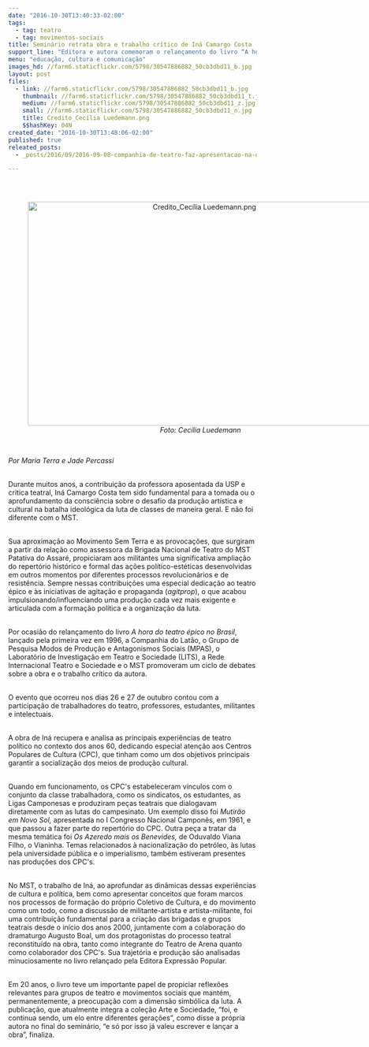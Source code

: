 ```yaml
---
date: "2016-10-30T13:40:33-02:00"
tags:
  - tag: teatro
  - tag: movimentos-sociais
title: Seminário retrata obra e trabalho crítico de Iná Camargo Costa
support_line: "Editora e autora comemoram o relançamento do livro “A hora do teatro épico no Brasil”. Nas palavras de Iná, “porque sempre é tempo de falar em revolução”"
menu: "educação, cultura e comunicação"
images_hd: //farm6.staticflickr.com/5798/30547886882_50cb3dbd11_b.jpg
layout: post
files:
  - link: //farm6.staticflickr.com/5798/30547886882_50cb3dbd11_b.jpg
    thumbnail: //farm6.staticflickr.com/5798/30547886882_50cb3dbd11_t.jpg
    medium: //farm6.staticflickr.com/5798/30547886882_50cb3dbd11_z.jpg
    small: //farm6.staticflickr.com/5798/30547886882_50cb3dbd11_n.jpg
    title: Credito_Cecília Luedemann.png
    $$hashKey: 04N
created_date: "2016-10-30T13:48:06-02:00"
published: true
releated_posts:
  - _posts/2016/09/2016-09-08-companhia-de-teatro-faz-apresentacao-na-ocupacao-do-incra-em-sp.md

---
```

<p>&nbsp;</p>

<div style="text-align:center">
<figure class="image" style="display:inline-block"><img alt="Credito_Cecília Luedemann.png" height="455" src="//farm6.staticflickr.com/5798/30547886882_50cb3dbd11_b.jpg" width="700" />
<figcaption><em>Foto: Cec&iacute;lia Luedemann</em></figcaption>
</figure>
</div>

<p><br />
<em>Por Maria Terra e Jade Percassi</em></p>

<p><br />
Durante muitos anos, a contribui&ccedil;&atilde;o da professora aposentada da USP e critica teatral, In&aacute; Camargo Costa tem sido fundamental para a tomada ou o aprofundamento da consci&ecirc;ncia sobre o desafio da produ&ccedil;&atilde;o art&iacute;stica e cultural na batalha ideol&oacute;gica da luta de classes de maneira geral. E n&atilde;o foi diferente com o MST.</p>

<p><br />
Sua aproxima&ccedil;&atilde;o ao Movimento Sem Terra e as provoca&ccedil;&otilde;es, que surgiram a partir da rela&ccedil;&atilde;o como assessora da Brigada Nacional de Teatro do MST Patativa do Assar&eacute;, propiciaram aos militantes uma significativa amplia&ccedil;&atilde;o do repert&oacute;rio hist&oacute;rico e formal das a&ccedil;&otilde;es pol&iacute;tico-est&eacute;ticas desenvolvidas em outros momentos por diferentes processos revolucion&aacute;rios e de resist&ecirc;ncia. Sempre nessas contribui&ccedil;&otilde;es uma especial dedica&ccedil;&atilde;o ao teatro &eacute;pico e &agrave;s iniciativas de agita&ccedil;&atilde;o e propaganda (<em>agitprop</em>), o que acabou impulsionando/influenciando uma produ&ccedil;&atilde;o cada vez mais exigente e articulada com a forma&ccedil;&atilde;o pol&iacute;tica e a organiza&ccedil;&atilde;o da luta.</p>

<p><br />
Por ocasi&atilde;o do relan&ccedil;amento do livro <em>A hora do teatro &eacute;pico no Brasil</em>, lan&ccedil;ado pela primeira vez em 1996, a Companhia do Lat&atilde;o, o Grupo de Pesquisa Modos de Produ&ccedil;&atilde;o e Antagonismos Sociais (MPAS), o Laborat&oacute;rio de Investiga&ccedil;&atilde;o em Teatro e Sociedade (LITS), a Rede Internacional Teatro e Sociedade e o MST promoveram um ciclo de debates sobre a obra e o trabalho cr&iacute;tico da autora.</p>

<p><br />
O evento que ocorreu nos dias 26 e 27 de outubro contou com a participa&ccedil;&atilde;o de trabalhadores do teatro, professores, estudantes, militantes e intelectuais.</p>

<p><br />
A obra de In&aacute; recupera e analisa as principais experi&ecirc;ncias de teatro pol&iacute;tico no contexto dos anos 60, dedicando especial aten&ccedil;&atilde;o aos Centros Populares de Cultura (CPC), que tinham como um dos objetivos principais garantir a socializa&ccedil;&atilde;o dos meios de produ&ccedil;&atilde;o cultural.</p>

<p><br />
Quando em funcionamento, os CPC&#39;s estabeleceram v&iacute;nculos com o conjunto da classe trabalhadora, como os sindicatos, os estudantes, as Ligas Camponesas e produziram pe&ccedil;as teatrais que dialogavam diretamente com as lutas do campesinato. Um exemplo disso foi <em>Mutir&atilde;o em Novo Sol, </em>apresentada no I Congresso Nacional Campon&ecirc;s, em 1961, e que passou a fazer parte do repert&oacute;rio do CPC. Outra pe&ccedil;a a tratar da mesma tem&aacute;tica foi <em>Os Azeredo mais os Benevides, </em>de Oduvaldo Viana Filho, o Vianinha. Temas relacionados &agrave; nacionaliza&ccedil;&atilde;o do petr&oacute;leo, &agrave;s lutas pela universidade p&uacute;blica e o imperialismo, tamb&eacute;m estiveram presentes nas produ&ccedil;&otilde;es dos CPC&#39;s.</p>

<p><br />
No MST, o trabalho de In&aacute;, ao aprofundar as din&acirc;micas dessas experi&ecirc;ncias de cultura e pol&iacute;tica, bem como apresentar conceitos que foram marcos nos processos de forma&ccedil;&atilde;o do pr&oacute;prio Coletivo de Cultura, e do movimento como um todo, como a discuss&atilde;o de militante-artista e artista-militante, foi uma contribui&ccedil;&atilde;o fundamental para a cria&ccedil;&atilde;o das brigadas e grupos teatrais desde o in&iacute;cio dos anos 2000, juntamente com a colabora&ccedil;&atilde;o do dramaturgo Augusto Boal, um dos protagonistas do processo teatral reconstitu&iacute;do na obra, tanto como integrante do Teatro de Arena quanto como colaborador dos CPC&#39;s. Sua trajet&oacute;ria e produ&ccedil;&atilde;o s&atilde;o analisadas minuciosamente no livro relan&ccedil;ado pela Editora Express&atilde;o Popular.</p>

<p><br />
Em 20 anos, o livro teve um importante papel de propiciar reflex&otilde;es relevantes para grupos de teatro e movimentos sociais que mant&eacute;m, permanentemente, a preocupa&ccedil;&atilde;o com a dimens&atilde;o simb&oacute;lica da luta. A publica&ccedil;&atilde;o, que atualmente integra a cole&ccedil;&atilde;o Arte e Sociedade, &ldquo;foi, e continua sendo, um elo entre diferentes gera&ccedil;&otilde;es&rdquo;, como disse a pr&oacute;pria autora no final do semin&aacute;rio, &ldquo;e s&oacute; por isso j&aacute; valeu escrever e lan&ccedil;ar a obra&rdquo;, finaliza.</p>
